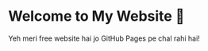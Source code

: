 <!DOCTYPE html>
<html>
<head>
  <meta charset="UTF-8">
  <title>Meri Pehli Website</title>
</head>
<body>
  <h1>Welcome to My Website 🚀</h1>
  <p>Yeh meri free website hai jo GitHub Pages pe chal rahi hai!</p>
</body>
</html>
